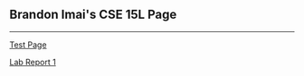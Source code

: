 ## Brandon Imai's CSE 15L Page
___
[Test Page](https://bimai25.github.io/cse15l-lab-reports/test.html)

[Lab Report 1](https://bimai25.github.io/cse15l-lab-reports/lab-report-1-week-2.html)

